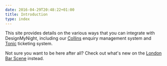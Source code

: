 ```yaml
---
date: 2016-04-29T20:48:22+01:00
title: Introduction
type: index
---
```


This site provides details on the various ways that you can integrate with DesignMyNight, including our [Collins](http://www.collinsbookings.com) enquiry management system and [Tonic](http://www.tonicticketing.com) ticketing system.

Not sure you want to be here after all? Check out what's new on the [London Bar Scene](http://www.designmynight.com/london/new-bar-spy) instead.